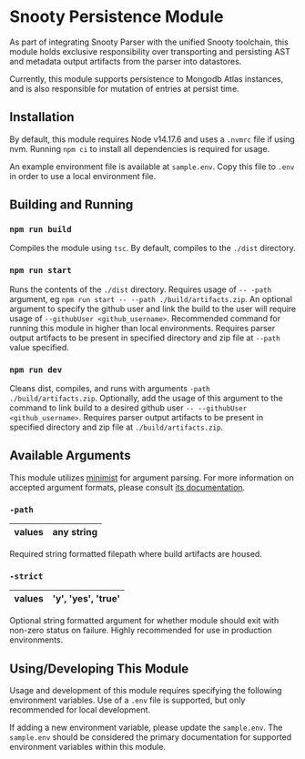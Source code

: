 # Snooty Persistence Module

As part of integrating Snooty Parser with the unified Snooty toolchain, this module holds exclusive responsibility over transporting and persisting AST and metadata output artifacts from the parser into datastores.

Currently, this module supports persistence to Mongodb Atlas instances, and is also responsible for mutation of entries at persist time.

## Installation

By default, this module requires Node v14.17.6 and uses a `.nvmrc` file if using nvm.
Running `npm ci` to install all dependencies is required for usage.

An example environment file is available at `sample.env`.
Copy this file to `.env` in order to use a local environment file.

## Building and Running

### `npm run build`

Compiles the module using `tsc`. By default, compiles to the `./dist` directory.

### `npm run start`

Runs the contents of the `./dist` directory.
Requires usage of `-- -path` argument, eg `npm run start -- --path ./build/artifacts.zip`.
An optional argument to specify the github user and link the build to the user will require usage of `--githubUser <github_username>`.
Recommended command for running this module in higher than local environments.
Requires parser output artifacts to be present in specified directory and zip file at `--path` value specified.

### `npm run dev`

Cleans dist, compiles, and runs with arguments `-path ./build/artifacts.zip`.
Optionally, add the usage of this argument to the command to link build to a desired github user `-- --githubUser <github_username>`.
Requires parser output artifacts to be present in specified directory and zip file at `./build/artifacts.zip`.

## Available Arguments

This module utilizes [minimist](https://www.npmjs.com/package/minimist) for argument parsing.
For more information on accepted argument formats, please consult [its documentation](https://www.npmjs.com/package/minimist).

### `-path`

| values | any string |
| ------ | ---------- |

Required string formatted filepath where build artifacts are housed.

### `-strict`

| values | 'y', 'yes', 'true' |
| ------ | ------------------ |

Optional string formatted argument for whether module should exit with non-zero status on failure.
Highly recommended for use in production environments.

## Using/Developing This Module

Usage and development of this module requires specifying the following environment variables. Use of a `.env` file is supported, but only recommended for local development.

If adding a new environment variable, please update the `sample.env`. The `sample.env` should be considered the primary documentation for supported environment variables within this module.
